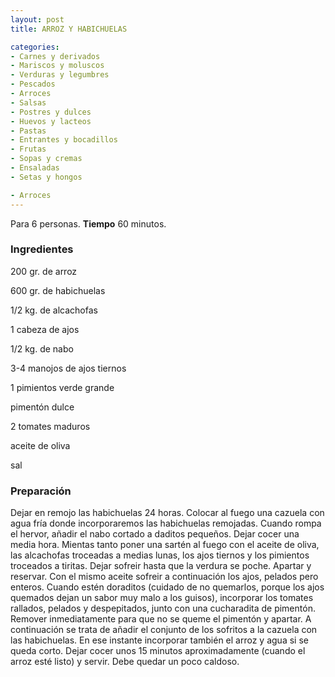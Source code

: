 ```yaml
---
layout: post
title: ARROZ Y HABICHUELAS

categories:
- Carnes y derivados
- Mariscos y moluscos
- Verduras y legumbres
- Pescados
- Arroces
- Salsas
- Postres y dulces
- Huevos y lacteos
- Pastas
- Entrantes y bocadillos
- Frutas
- Sopas y cremas
- Ensaladas
- Setas y hongos

- Arroces
---
```

Para 6 personas.
<b>Tiempo</b> 60 minutos.

<h3>Ingredientes</h3>
200 gr. de arroz

600 gr. de habichuelas

1/2 kg. de alcachofas

1 cabeza de ajos

1/2 kg. de nabo

3-4 manojos de ajos tiernos

1 pimientos verde grande

pimentón dulce

2 tomates maduros

aceite de oliva

sal

<h3>Preparación</h3>
Dejar en remojo las habichuelas 24 horas. Colocar al fuego una cazuela con agua fría donde incorporaremos las habichuelas remojadas. Cuando rompa el hervor, añadir el nabo cortado a daditos pequeños. Dejar cocer una media hora. Mientas tanto poner una sartén al fuego con el aceite de oliva, las alcachofas troceadas a medias lunas, los ajos tiernos y los pimientos troceados a tiritas. Dejar sofreir hasta que la verdura se poche. Apartar y reservar. Con el mismo aceite sofreir a continuación los ajos, pelados pero enteros. Cuando estén doraditos (cuidado de no quemarlos, porque los ajos quemados dejan un sabor muy malo a los guisos), incorporar los tomates rallados, pelados y despepitados, junto con una cucharadita de pimentón. Remover inmediatamente para que no se queme el pimentón y apartar. A continuación se trata de añadir el conjunto de los sofritos a la cazuela con las habichuelas. En ese instante incorporar también el arroz y agua si se queda corto. Dejar cocer unos 15 minutos aproximadamente (cuando el arroz esté listo) y servir. Debe quedar un poco caldoso.

